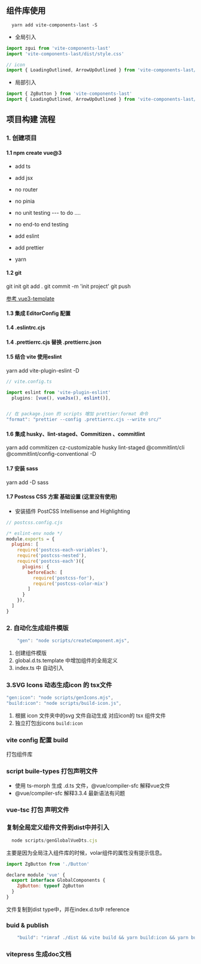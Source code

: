 ## 组件库使用
```shell
  yarn add vite-components-last -S
```
- 全局引入
```js
import zgui from 'vite-components-last'
import 'vite-components-last/dist/style.css'

// icon
import { LoadingOutlined, ArrowUpOutlined } from 'vite-components-last/icon'
```

- 局部引入
```js
import { ZgButton } from 'vite-components-last'
import { LoadingOutlined, ArrowUpOutlined } from 'vite-components-last/icon'
```

## 项目构建 流程
### 1. 创建项目 

#### 1.1 npm create vue@3

* add ts
* add jsx
* no router
* no pinia
* no unit testing --- to do ....
* no end-to end testing
* add eslint
* add prettier

* yarn

#### 1.2 git
git init
git add .
git commit -m 'init project'
git push

[参考 vue3-template](https://github.com/RyanLYC/vue3-template)

#### 1.3 集成 EditorConfig 配置
#### 1.4 .eslintrc.cjs
#### 1.4 .prettierrc.cjs 替换 .prettierrc.json
#### 1.5 结合 vite 使用eslint
yarn add vite-plugin-eslint -D

```ts
// vite.config.ts

import eslint from 'vite-plugin-eslint'
  plugins: [vue(), vueJsx(), eslint()],


// 在 package.json 的 scripts 增加 prettier:format 命令  
"format": "prettier --config .prettierrc.cjs --write src/"   

```

#### 1.6  集成 husky、lint-staged、Commitizen 、commitlint
yarn add commitizen cz-customizable husky lint-staged @commitlint/cli @commitlint/config-conventional -D 


#### 1.7 安装 sass
yarn add -D sass  
#### 1.7 Postcss CSS 方案 基础设置 (这里没有使用)
* 安装插件 PostCSS Intellisense and Highlighting

```js
// postcss.config.cjs

/* eslint-env node */
module.exports = {
  plugins: [
    require('postcss-each-variables'),
    require('postcss-nested'),
    require('postcss-each')({
      plugins: {
        beforeEach: [
          require('postcss-for'),
          require('postcss-color-mix')
        ]
      }
    }),
  ]
}
```

### 2. 自动化生成组件模版
```js
    "gen": "node scripts/createComponent.mjs",
```
1. 创建组件模版
2. global.d.ts.template 中增加组件的全局定义
3. index.ts 中 自动引入

### 3.SVG Icons 动态生成icon 的 tsx文件
```js
"gen:icon": "node scripts/genIcons.mjs",
"build:icon": "node scripts/build-icon.js",
```
1. 根据 icon 文件夹中的svg 文件自动生成 对应icon的 tsx 组件文件
2. 独立打包出icons `build:icon`

### vite config 配置 build
打包组件库

### script buile-types 打包声明文件 
 * 使用 ts-morph 生成 .d.ts 文件，@vue/compiler-sfc 解释vue文件
 * @vue/compiler-sfc 解释3.3.4 最新语法有问题 

### vue-tsc 打包 声明文件

### 复制全局定义组件文件到dist中并引入
```js
  node scripts/genGlobalVueDts.cjs
```
主要是因为全局注入组件库的时候，volar组件的属性没有提示信息。
```js
import ZgButton from './Button'

declare module 'vue' {
  export interface GlobalComponents {
    ZgButton: typeof ZgButton
  }
}

```
文件复制到dist type中，并在index.d.ts中 reference

### buid & publish
```js
    "build": "rimraf ./dist && vite build && yarn build:icon && yarn build:tsc && node scripts/genGlobalVueDts.cjs"
```

### vitepress 生成doc文档

